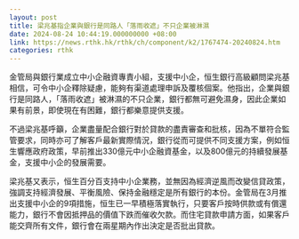 ```yaml
---
layout: post
title: 梁兆基指企業與銀行是同路人「落雨收遮」不只企業被淋濕
date: 2024-08-24 10:44:19.000000000 +08:00
link: https://news.rthk.hk/rthk/ch/component/k2/1767474-20240824.htm
categories: rthk
---
```


金管局與銀行業成立中小企融資專責小組，支援中小企，恒生銀行高級顧問梁兆基相信，可令中小企釋除疑慮，能夠有渠道處理申訴及覆核個案。他指出，企業與銀行是同路人，「落雨收遮」被淋濕的不只企業，銀行都無可避免濕身，因此企業如果有前景，即使現在有困難，銀行都樂意提供支援。

不過梁兆基呼籲，企業盡量配合銀行對於貸款的盡責審查和批核，因為不單符合監管要求，同時亦可了解客戶最新實際情況，銀行從而可提供不同支援方案，例如恒生響應政府政策，早前推出330億元中小企融資基金，以及800億元的持續發展基金，支援中小企的發展需要。

梁兆基又表示，恒生百分百支持中小企業務，並無因為經濟逆風而改變信貸政策，強調支持經濟發展、平衡風險、保持金融穩定是所有銀行的本份。金管局在3月推出支援中小企的9項措施，恒生已一早積極落實執行，只要客戶按時供款或有償還能力，銀行不會因抵押品的價值下跌而催收欠款。而住宅貸款申請方面，如果客戶能交齊所有文件，銀行會在兩星期內作出決定是否批出貸款。
